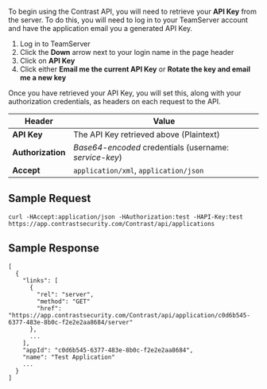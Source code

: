 <!--
title: "Accessing The API"
description: "Instructions on how to access the API"
-->

To begin using the Contrast API, you will need to retrieve your **API Key** from the server. To do this, you will need to log in to your TeamServer account and have the application email you a generated API Key.

1. Log in to TeamServer
2. Click the **Down** arrow next to your login name in the page header
3. Click on **API Key**
4. Click either **Email me the current API Key** or **Rotate the key and email me a new key**

Once you have retrieved your API Key, you will set this, along with your authorization credentials, as headers on each request to the API.

Header | Value
------ | -----
**API Key** | The API Key retrieved above (Plaintext)
**Authorization** | *Base64-encoded* credentials (username: *service-key*)
**Accept** | ```application/xml```, ```application/json```

## Sample Request

```
curl -HAccept:application/json -HAuthorization:test -HAPI-Key:test https://app.contrastsecurity.com/Contrast/api/applications
```

## Sample Response

```
[
  {
    "links": [
      {
        "rel": "server",
        "method": "GET"
        "href": "https://app.contrastsecurity.com/Contrast/api/application/c0d6b545-6377-483e-8b0c-f2e2e2aa8684/server"
      },
      ...
    ],
    "appId": "c0d6b545-6377-483e-8b0c-f2e2e2aa8684",
    "name": "Test Application"
    ...
  }
]
```
